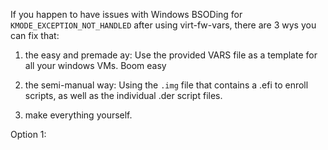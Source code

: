 If you happen to have issues with Windows BSODing for `KMODE_EXCEPTION_NOT_HANDLED` after using virt-fw-vars, there are 3 wys you can fix that:

1. the easy and premade ay: Use the provided VARS file as a template for all your windows VMs. Boom easy

2. the semi-manual way: Using the `.img` file that contains a .efi to enroll scripts, as well as the individual .der script files.

3. make everything yourself.

Option 1:
